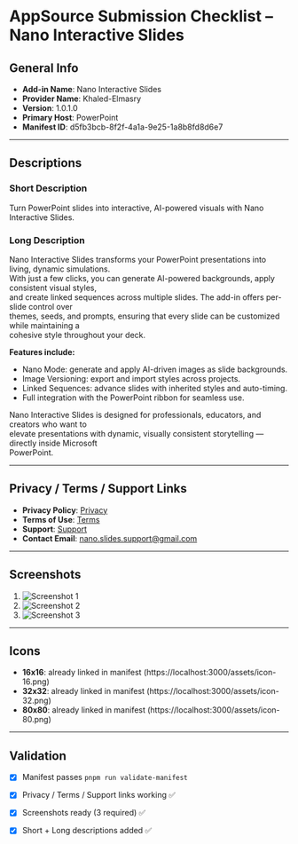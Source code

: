 # AppSource Submission Checklist – Nano Interactive Slides

## General Info
- **Add-in Name**: Nano Interactive Slides
- **Provider Name**: Khaled-Elmasry
- **Version**: 1.0.1.0
- **Primary Host**: PowerPoint
- **Manifest ID**: d5fb3bcb-8f2f-4a1a-9e25-1a8b8fd8d6e7

---

## Descriptions

### Short Description
Turn PowerPoint slides into interactive, AI-powered visuals with Nano Interactive Slides.

### Long Description
Nano Interactive Slides transforms your PowerPoint presentations into living, dynamic simulations.  
With just a few clicks, you can generate AI-powered backgrounds, apply consistent visual styles,  
and create linked sequences across multiple slides. The add-in offers per-slide control over  
themes, seeds, and prompts, ensuring that every slide can be customized while maintaining a  
cohesive style throughout your deck.

**Features include:**
- Nano Mode: generate and apply AI-driven images as slide backgrounds.
- Image Versioning: export and import styles across projects.
- Linked Sequences: advance slides with inherited styles and auto-timing.
- Full integration with the PowerPoint ribbon for seamless use.

Nano Interactive Slides is designed for professionals, educators, and creators who want to  
elevate presentations with dynamic, visually consistent storytelling — directly inside Microsoft  
PowerPoint.

---

## Privacy / Terms / Support Links
- **Privacy Policy**: [Privacy](https://wolfy-wooolfy.github.io/nano-slides-pages/privacy.md)  
- **Terms of Use**: [Terms](https://wolfy-wooolfy.github.io/nano-slides-pages/terms.md)  
- **Support**: [Support](https://wolfy-wooolfy.github.io/nano-slides-pages/support.md)  
- **Contact Email**: nano.slides.support@gmail.com  

---

## Screenshots

1. ![Screenshot 1](https://wolfy-wooolfy.github.io/nano-slides-pages/screenshots/screenshot1.png)  
2. ![Screenshot 2](https://wolfy-wooolfy.github.io/nano-slides-pages/screenshots/screenshot2.png)  
3. ![Screenshot 3](https://wolfy-wooolfy.github.io/nano-slides-pages/screenshots/screenshot3.png)  

---

## Icons
- **16x16**: already linked in manifest (https://localhost:3000/assets/icon-16.png)  
- **32x32**: already linked in manifest (https://localhost:3000/assets/icon-32.png)  
- **80x80**: already linked in manifest (https://localhost:3000/assets/icon-80.png)  

---

## Validation
- [x] Manifest passes `pnpm run validate-manifest`  
- [x] Privacy / Terms / Support links working ✅  
- [x] Screenshots ready (3 required) ✅  
- [x] Short + Long descriptions added ✅  

